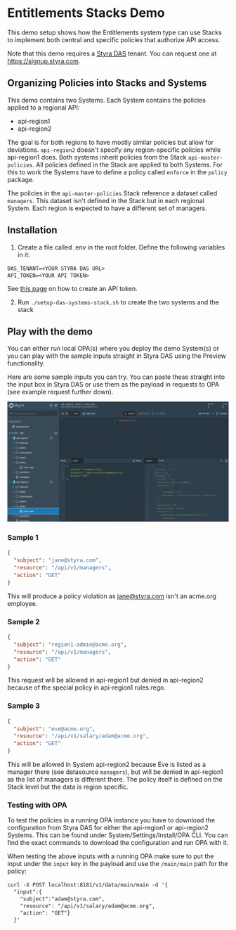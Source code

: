 # Entitlements Stacks Demo

This demo setup shows how the Entitlements system type can use Stacks to implement both central and specific policies
that authorize API access.

Note that this demo requires a [Styra DAS](https://www.styra.com/styra-das/) tenant. You can request one at https://signup.styra.com.

## Organizing Policies into Stacks and Systems

This demo contains two Systems. Each System contains the policies applied to a regional API:
* api-region1
* api-region2

The goal is for both regions to have mostly similar policies but allow for deviations. `api-region2` doesn't specify any
region-specific policies while api-region1 does. 
Both systems inherit policies from the Stack `api-master-policies`. All policies defined in the Stack are applied to both
Systems. For this to work the Systems have to define a policy called `enforce` in the `policy` package.

The policies in the `api-master-policies` Stack reference a dataset called `managers`. This dataset isn't defined in the
Stack but in each regional System. Each region is expected to have a different set of managers.

## Installation

1. Create a file called .env in the root folder. Define the following variables in it:
```shell
DAS_TENANT=<YOUR STYRA DAS URL>
API_TOKEN=<YOUR API TOKEN>
```
See [this page](https://docs.styra.com/administration/token-management/create-api-token) on how to create an API token.

2. Run `./setup-das-systems-stack.sh` to create the two systems and the stack

## Play with the demo

You can either run local OPA(s) where you deploy the demo System(s) or you can play with the sample inputs straight in
Styra DAS using the Preview functionality.

Here are some sample inputs you can try. You can paste these straight into the input box in Styra DAS or use them as the
payload in requests to OPA (see example request further down).

![](img/styra-das-preview.png)

### Sample 1
```json
{
  "subject": "jane@styra.com",
  "resource": "/api/v1/managers",
  "action": "GET"
}
```
This will produce a policy violation as jane@styra.com isn't an acme.org employee.

### Sample 2
```json
{
  "subject": "region1-admin@acme.org",
  "resource": "/api/v1/managers",
  "action": "GET"
}
```
This request will be allowed in api-region1 but denied in api-region2 because of the special policy in api-region1 rules.rego.

### Sample 3
```json
{
  "subject": "eve@acme.org",
  "resource": "/api/v1/salary/adam@acme.org",
  "action": "GET"
}
```
This will be allowed in System api-region2 because Eve is listed as a manager there (see datasource `managers`), but will
be denied in api-region1 as the list of managers is different there. The policy itself is defined on the Stack level but
the data is region specific.

### Testing with OPA

To test the policies in a running OPA instance you have to download the configuration from Styra DAS for either the api-region1
or api-region2 Systems. This can be found under System/Settings/Install/OPA CLI. You can find the exact commands to download
the configuration and run OPA with it.

When testing the above inputs with a running OPA make sure to put the input under the `input` key in the payload and
use the `/main/main` path for the policy:

```shell
curl -X POST localhost:8181/v1/data/main/main -d '{
  "input":{
    "subject":"adam@styra.com",
    "resource": "/api/v1/salary/adam@acme.org",
    "action": "GET"}
  }' 
```
